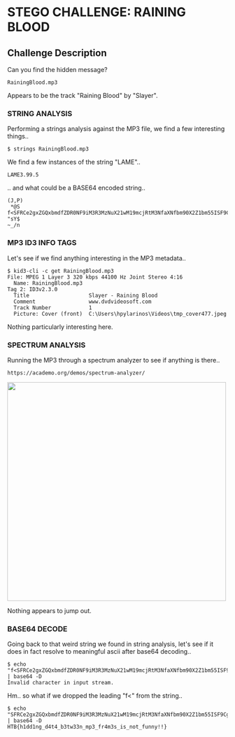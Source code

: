# STEGO CHALLENGE: RAINING BLOOD

## Challenge Description
Can you find the hidden message?

```
RainingBlood.mp3
```

Appears to be the track "Raining Blood" by "Slayer".

### STRING ANALYSIS

Performing a strings analysis against the MP3 file, we find a few interesting
things..

```
$ strings RainingBlood.mp3
```

We find a few instances of the string "LAME"..

```
LAME3.99.5
```

.. and what could be a BASE64 encoded string..

```
(J,P)
 *@S
f<SFRCe2gxZGQxbmdfZDR0NF9iM3R3MzNuX21wM19mcjRtM3NfaXNfbm90X2Z1bm55ISF9Cg==
"sY$
~_/n
```

### MP3 ID3 INFO TAGS

Let's see if we find anything interesting in the MP3 metadata..

```
$ kid3-cli -c get RainingBlood.mp3 
File: MPEG 1 Layer 3 320 kbps 44100 Hz Joint Stereo 4:16
  Name: RainingBlood.mp3
Tag 2: ID3v2.3.0
  Title                   Slayer - Raining Blood
  Comment                 www.dvdvideosoft.com
  Track Number            1
  Picture: Cover (front)  C:\Users\hpylarinos\Videos\tmp_cover477.jpeg
```

Nothing particularly interesting here.

### SPECTRUM ANALYSIS

Running the MP3 through a spectrum analyzer to see if anything is there..

```
https://academo.org/demos/spectrum-analyzer/
```

<img src="https://github.com/fortyfunbobby/security-projects/blob/master/hackthebox/stego/raining-blood/spectrum-analysis.jpg" width=500px/>

Nothing appears to jump out.

### BASE64 DECODE

Going back to that weird string we found in string analysis, let's see if it
does in fact resolve to meaningful ascii after base64 decoding..

```
$ echo "f<SFRCe2gxZGQxbmdfZDR0NF9iM3R3MzNuX21wM19mcjRtM3NfaXNfbm90X2Z1bm55ISF9Cg==" | base64 -D
Invalid character in input stream.
```

Hm.. so what if we dropped the leading "f<" from the string..

```
$ echo "SFRCe2gxZGQxbmdfZDR0NF9iM3R3MzNuX21wM19mcjRtM3NfaXNfbm90X2Z1bm55ISF9Cg==" | base64 -D
HTB{h1dd1ng_d4t4_b3tw33n_mp3_fr4m3s_is_not_funny!!}
```
